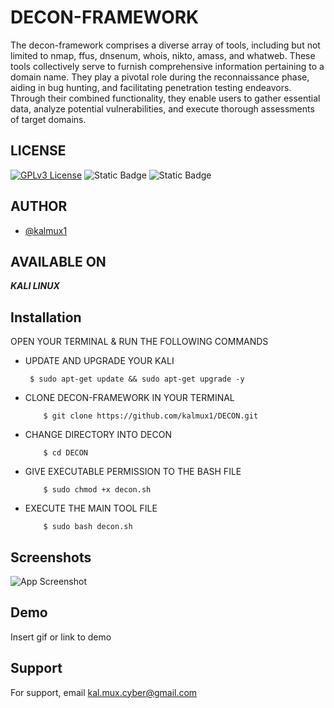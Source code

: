 # DECON-FRAMEWORK

The decon-framework comprises a diverse array of tools, including but not limited to nmap, ffus, dnsenum, whois, nikto, amass, and whatweb. These tools collectively serve to furnish comprehensive information pertaining to a domain name. They play a pivotal role during the reconnaissance phase, aiding in bug hunting, and facilitating penetration testing endeavors. Through their combined functionality, they enable users to gather essential data, analyze potential vulnerabilities, and execute thorough assessments of target domains.

## LICENSE

[![GPLv3 License](https://img.shields.io/badge/License-GPL%20v3-yellow.svg)](https://opensource.org/licenses/) ![Static Badge](https://img.shields.io/badge/STARS-1-green) ![Static Badge](https://img.shields.io/badge/VERSION-1.0-red)

## AUTHOR

- [@kalmux1](https://github.com/kalmux1)

## AVAILABLE ON

**_KALI LINUX_**

## Installation

OPEN YOUR TERMINAL & RUN THE FOLLOWING COMMANDS

- UPDATE AND UPGRADE YOUR KALI
  ```
   $ sudo apt-get update && sudo apt-get upgrade -y
  ```
- CLONE DECON-FRAMEWORK IN YOUR TERMINAL

  ```
      $ git clone https://github.com/kalmux1/DECON.git
  ```

- CHANGE DIRECTORY INTO DECON

  ```
      $ cd DECON
  ```

- GIVE EXECUTABLE PERMISSION TO THE BASH FILE
  ```
      $ sudo chmod +x decon.sh
  ```
- EXECUTE THE MAIN TOOL FILE

  ```
      $ sudo bash decon.sh
  ```

## Screenshots

![App Screenshot](https://via.placeholder.com/468x300?text=App+Screenshot+Here)

## Demo

Insert gif or link to demo

## Support

For support, email kal.mux.cyber@gmail.com
